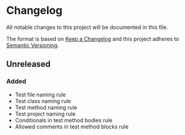 # Changelog
All notable changes to this project will be documented in this file.

The format is based on [Keep a Changelog](http://keepachangelog.com/en/1.0.0/)
and this project adheres to [Semantic Versioning](http://semver.org/spec/v2.0.0.html).

## Unreleased
### Added
- Test file naming rule
- Test class naming rule
- Test method naming rule
- Test project naming rule
- Conditionals in test method bodies rule
- Allowed comments in test method blocks rule